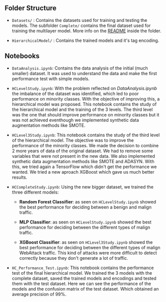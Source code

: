 ## Folder Structure

- `Datasets/` : Contains the datasets used for training and testing the models. The subfolder `Complete/` contains the final dataset used for training the multilayer model. More info on the [README](https://github.com/nicollorens12/SentinelX/tree/main/models/Datasets) inside the folder.

- `HierarchicalModel/` : Contains the trained models and it's tag encoding.

## Notebooks

- `DataAnalysis.ipynb`: Contains the data analysis of the initial (much smaller) dataset. It was used to understand the data and make the first performance test with simple models.

- `HCLevelStudy.ipynb`: With the problem reflected on *DataAnalysis.ipynb* the imbalance of the dataset was identified, which led to poor performance on minority classes. With the objective of improving this, a hierarchical model was proposed. This notebook contains the study of the hierarchical model and the training of the 3 levels. The third level was the one that should improve performance on minority classes but it was not achieved eventhough we implemented synthetic data augmentation methods like SMOTE. 

- `HCLevel3Study.ipynb`: This notebook contains the study of the third level of the hierarchical model. The objective was to improve the performance of the minority classes. We made the decision to combine 2 more years of data of the original dataset. We had to remove some variables that were not present in the new data. We also implemented synthetic data augmentation methods like SMOTE and ADASYN. With this, we tried again a TensorFlow which didn't get the performance we wanted. We tried a new aproach XGBoost which gave us much better results. 

- `HCCompleteStudy.ipynb`: Using the new bigger dataset, we trained the three different models:
    - **Random Forest Classifier**: as seen on `HCLevelStudy.ipynb` showed the best performance for deciding between a benign and malign traffic.

    - **MLP Classifier**: as seen on `HCLevelStudy.ipynb` showed the best performance for deciding between the different types of malign traffic.

    - **XGBoost Classifier**: as seen on `HCLevel3Study.ipynb` showed the best performance for deciding between the different types of malign WebAttack traffic. This kind of attacks were more difficult to detect correctly because they don't generate a lot of traffic.

- `HC_Performance_Test.ipynb`: This notebook contains the performance test of the final hierarchical model. We trained the 3 models with the complete dataset, saved the trained models and encodings and tested them with the test dataset. Here we can see the performance of the models and the confusion matrix of the test dataset. Which obtained an average precision of 99%.